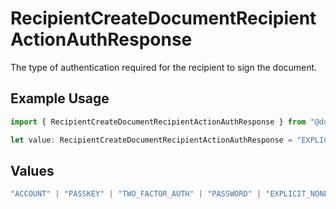 # RecipientCreateDocumentRecipientActionAuthResponse

The type of authentication required for the recipient to sign the document.

## Example Usage

```typescript
import { RecipientCreateDocumentRecipientActionAuthResponse } from "@documenso/sdk-typescript/models/operations";

let value: RecipientCreateDocumentRecipientActionAuthResponse = "EXPLICIT_NONE";
```

## Values

```typescript
"ACCOUNT" | "PASSKEY" | "TWO_FACTOR_AUTH" | "PASSWORD" | "EXPLICIT_NONE"
```